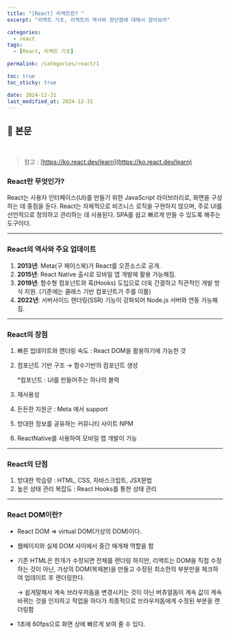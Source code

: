 ```yaml
---
title: "[React] 리액트란? "
excerpt: "리액트 기초, 리액트의 역사와 장단점에 대해서 알아보자"

categories:
  - react
tags:
  - [React, 리액트 기초]

permalink: /categories/react/1

toc: true
toc_sticky: true

date: 2024-12-31
last_modified_at: 2024-12-31
---
```


## 🦥 본문

<br>


> 참고 : [https://ko.react.dev/learn](https://ko.react.dev/learn)
> 

### React란 무엇인가?

React는 사용자 인터페이스(UI)를 만들기 위한 JavaScript 라이브러리로, 화면을 구성하는 데 중점을 둔다. React는 자체적으로 비즈니스 로직을 구현하지 않으며, 주로 UI를 선언적으로 정의하고 관리하는 데 사용된다. SPA를 쉽고 빠르게 만들 수 있도록 해주는 도구이다.

---

### React의 역사와 주요 업데이트

1. **2013년**: Meta(구 페이스북)가 React를 오픈소스로 공개.
2. **2015년**: React Native 출시로 모바일 앱 개발에 활용 가능해짐.
3. **2019년**: 함수형 컴포넌트와 훅(Hooks) 도입으로 더욱 간결하고 직관적인 개발 방식 지원. (기존에는 클래스 기반 컴포넌트가 주를 이룸)
4. **2022년**: 서버사이드 렌더링(SSR) 기능이 강화되어 Node.js 서버와 연동 가능해짐.

---

### React의 장점

1. 빠른 업데이트와 랜더링 속도  : React DOM을 활용하기에 가능한 것
2. 컴포넌트 기반 구조 → 함수기반의 컴포넌트 생성
    
    *컴포넌트 : UI를 만들어주는 하나의 블럭
    
3. 재사용성
4. 든든한 지원군 : Meta 에서 support
5. 방대한 정보를 공유하는 커뮤니티 사이트 NPM
6. ReactNative를 사용하여 모바일 앱 개발이 가능

---

### React의 단점

1. 방대한 학습량 : HTML, CSS, 자바스크립트, JSX문법
2. 높은 상태 관리 복잡도 : React Hooks를 통한 상태 관리

---

### React DOM이란?

- React DOM ⇒ virtual DOM(가상의 DOM)이다.
- 웹페이지와 실제 DOM 사이에서 중간 매개채 역할을 함
- 기존 HTML은 한개가 수정되면 전체를 랜더링 하지만, 리액트는 DOM을 직접 수정하는 것이 아닌, 가상의 DOM(복제본)을 만들고 수정된 최소한의 부분만을 체크하여 업데이트 후 랜더링한다.
    
    → 쉽게말해서 계속 브라우저돔을 변경시키는 것이 아닌 버츄얼돔이 계속 값이 계속 바뀌는 것을 인지하고 작업을 하다가 최종적으로 브라우저돔에게 수정된 부분을 랜더링함
    
- 1초에 60fps으로 화면 상에 빠르게 보여 줄 수 있다.

<br>
<br>
